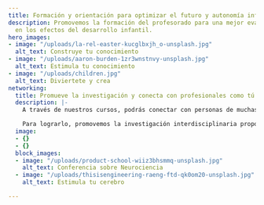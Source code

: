 ```yaml
---
title: Formación y orientación para optimizar el futuro y autonomía infantil
description: Promovemos la formación del profesorado para una mejor evaluación e intervención
  en los efectos del desarrollo infantil.
hero_images:
- image: "/uploads/la-rel-easter-kucglbxjh_o-unsplash.jpg"
  alt_text: Construye tu conocimiento
- image: "/uploads/aaron-burden-1zr3wnstnvy-unsplash.jpg"
  alt_text: Estimula tu conocimiento
- image: "/uploads/children.jpg"
  alt_text: Diviertete y crea
networking:
  title: Promueve la investigación y conecta con profesionales como tú
  description: |-
    A través de nuestros cursos, podrás conectar con personas de muchas partes del mundo que comparten la misma pasión que tú por investigar, aprender y compartir conocimiento.

    Para lograrlo, promovemos la investigación interdisciplinaria proponiendo e innovando metodologías para posibilitar el óptimo desarrollo infantil.
  image:
  - {}
  - {}
  block_images:
  - image: "/uploads/product-school-wiiz3bhsmmq-unsplash.jpg"
    alt_text: Conferencia sobre Neurociencia
  - image: "/uploads/thisisengineering-raeng-ftd-qk0om20-unsplash.jpg"
    alt_text: Estimula tu cerebro

---
```

